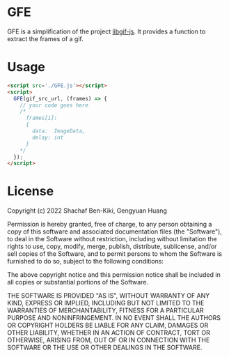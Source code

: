 # GFE
GFE is a simplification of the project [libgif-js](https://github.com/buzzfeed/libgif-js). It provides a function to extract the frames of a gif.

# Usage
```html
<script src='./GFE.js'></script>
<script>
  GFE(gif_src_url, (frames) => {
    // your code goes here
    /*
      frames[i]:
      {
        data:  ImageData,
        delay: int
      }
    */
  });
</script>
```

# License
Copyright (c) 2022 Shachaf Ben-Kiki, Gengyuan Huang

Permission is hereby granted, free of charge, to any person obtaining a copy of this software and associated documentation files (the "Software"), to deal in the Software without restriction, including without limitation the rights to use, copy, modify, merge, publish, distribute, sublicense, and/or sell copies of the Software, and to permit persons to whom the Software is furnished to do so, subject to the following conditions:

The above copyright notice and this permission notice shall be included in all copies or substantial portions of the Software.

THE SOFTWARE IS PROVIDED "AS IS", WITHOUT WARRANTY OF ANY KIND, EXPRESS OR IMPLIED, INCLUDING BUT NOT LIMITED TO THE WARRANTIES OF MERCHANTABILITY, FITNESS FOR A PARTICULAR PURPOSE AND NONINFRINGEMENT. IN NO EVENT SHALL THE AUTHORS OR COPYRIGHT HOLDERS BE LIABLE FOR ANY CLAIM, DAMAGES OR OTHER LIABILITY, WHETHER IN AN ACTION OF CONTRACT, TORT OR OTHERWISE, ARISING FROM, OUT OF OR IN CONNECTION WITH THE SOFTWARE OR THE USE OR OTHER DEALINGS IN THE SOFTWARE.
